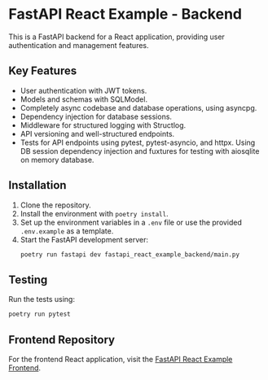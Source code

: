 # FastAPI React Example - Backend
This is a FastAPI backend for a React application, providing user authentication and management features.

## Key Features
- User authentication with JWT tokens.
- Models and schemas with SQLModel.
- Completely async codebase and database operations, using asyncpg.
- Dependency injection for database sessions.
- Middleware for structured logging with Structlog.
- API versioning and well-structured endpoints.
- Tests for API endpoints using pytest, pytest-asyncio, and httpx. Using DB session dependency injection and fuxtures for testing with aiosqlite on memory database.

## Installation
1. Clone the repository.
2. Install the environment with `poetry install`.
3. Set up the environment variables in a `.env` file or use the provided `.env.example` as a template.
4. Start the FastAPI development server:
    ```bash
    poetry run fastapi dev fastapi_react_example_backend/main.py
    ```

## Testing
Run the tests using:
```bash
poetry run pytest
```

## Frontend Repository
For the frontend React application, visit the [FastAPI React Example Frontend](https://github.com/M4RC0Sx/FastAPI-React-Example-Frontend).